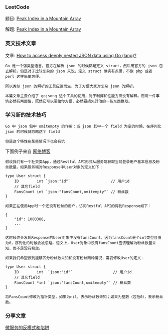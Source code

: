 ### LeetCode

   题目: [Peak Index in a Mountain Array](https://leetcode.com/problems/peak-index-in-a-mountain-array/description/)

   解题: [Peak Index in a Mountain Array](https://github.com/wayne666/simple-algorithm-go/blob/master/Peak_Index_in_a_Mountain_Array.go)

### 英文技术文章

   文章: [How to access deeply nested JSON data using Go (lang)?](https://hashnode.com/post/how-to-access-deeply-nested-json-data-using-go-lang-cjidni8w3000cxms18hn7f4sy)

	Go 是一个强类型语言，官方在解析 json 的时候都是定义 struct，然后用官方的 json 包去解析。但是对于比较复杂的 json 来说，定义 struct 确实有点累，不像 php 或者 perl 这样简单方便。

	所以类似 json 的解析的工具应运而生，为了方便大家对复杂 json 的解析。

	本篇文章主要介绍了 gojsonq 这个工具的使用，对于利弊和性能方面没有解释。而每一件事情必然有两面性，既然它可以带给你方便，必然要损失其他的一些东西换取。


### 学习新的技术技巧

	Go 中 json 包中 omitempty 的作用：当 json 其中一个 field 为空的时候，在序列化 json 的时候就忽略这个 field

	但是这个特性在某些情况下也会有坑
   下面例子来自 [网络博客](https://ethancai.github.io/2016/06/23/bad-parts-about-json-serialization-in-Golang/)

	假设我们有一个社交类App，通过Restful API形式从服务端获取当前登录用户基本信息及粉丝数量。如果服务端对Response中User对象的定义如下：

	type User struct {
	    ID        int `json:"id"`                  // 用户id
	    // 其它field
	    FansCount int `json:"fansCount,omitempty"` // 粉丝数
	}

	如果正在使用App时一个还没有粉丝的用户，访问Restful API的得到Response如下：

	{
	    "id": 1000386,
	    ...
	}

	这时候你会发现Response的User对象中没有fansCount，因为fansCount是个int类型且值为0，序列化的时候会被忽略。语义上，User对象中没有fansCount应该理解为粉丝数量未知，而不是没有粉丝。

	如果我们希望做到能够区分粉丝数未知和没有粉丝两种情况，需要修改User的定义：

	type User struct {
	    ID        int  `json:"id"`                  // 用户id
	    // 其它field
	    FansCount *int `json:"fansCount,omitempty"` // 粉丝数
	}

	将FansCount修改为指针类型，如果为nil，表示粉丝数未知；如果为整数（包括0），表示粉丝数。

### 分享文章

   [微服务的反模式和陷阱](http://colobu.com/2016/11/11/microservices-anti-patterns-and-pitfalls/)
